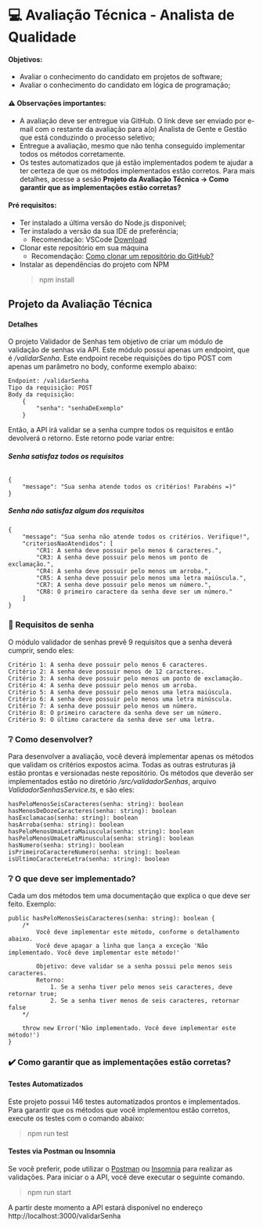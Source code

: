 # 💻 Avaliação Técnica - Analista de Qualidade
#### Objetivos: 
* Avaliar o conhecimento do candidato em projetos de software;
* Avaliar o conhecimento do candidato em lógica de programação;

#### ⚠️ Observações importantes:
* A avaliação deve ser entregue via GitHub. O link deve ser enviado por e-mail com o restante da avaliação para a(o) Analista de Gente e Gestão que está conduzindo o processo seletivo;
* Entregue a avaliação, mesmo que não tenha conseguido implementar todos os métodos corretamente. 
* Os testes automatizados que já estão implementados podem te ajudar a ter certeza de que os métodos implementados estão corretos. Para mais detalhes, acesse a sesão **Projeto da Avaliação Técnica -> Como garantir que as implementações estão corretas?**

#### Pré requisitos:
* Ter instalado a última versão do Node.js disponível;
* Ter instalado a versão da sua IDE de preferência;
    * Recomendação: VSCode [Download](https://code.visualstudio.com/download)
* Clonar este repositório em sua máquina
    * Recomendação: [Como clonar um repositório do GitHub?](https://docs.github.com/pt/repositories/creating-and-managing-repositories/cloning-a-repository)
* Instalar as dependências do projeto com NPM
    > npm install
        
        
## Projeto da Avaliação Técnica
#### Detalhes

O projeto Validador de Senhas tem objetivo de criar um módulo de validação de senhas via API. Este módulo possui apenas um endpoint, que é */validarSenha*. Este endpoint recebe requisições do tipo POST com apenas um parâmetro no body, conforme exemplo abaixo:
    
    Endpoint: /validarSenha
    Tipo da requisição: POST
    Body da requisição: 
        {
            "senha": "senhaDeExemplo"
        }
        
Então, a API irá validar se a senha cumpre todos os requisitos e então devolverá o retorno. Este retorno pode variar entre:

###### **Senha satisfaz todos os requisitos**

    {
	    "message": "Sua senha atende todos os critérios! Parabéns =)"
    }
    
##### **Senha não satisfaz algum dos requisitos**

    {
	    "message": "Sua senha não atende todos os critérios. Verifique!",
	    "criteriosNaoAtendidos": [
		    "CR1: A senha deve possuir pelo menos 6 caracteres.",
		    "CR3: A senha deve possuir pelo menos um ponto de exclamação.",
		    "CR4: A senha deve possuir pelo menos um arroba.",
		    "CR5: A senha deve possuir pelo menos uma letra maiúscula.",
		    "CR7: A senha deve possuir pelo menos um número.",
		    "CR8: O primeiro caractere da senha deve ser um número."
	    ]
    }

### 🔑 Requisitos de senha

O módulo validador de senhas prevê 9 requisitos que a senha deverá cumprir, sendo eles:

    Critério 1: A senha deve possuir pelo menos 6 caracteres.
    Critério 2: A senha deve possuir menos de 12 caracteres.
    Critério 3: A senha deve possuir pelo menos um ponto de exclamação.
    Critério 4: A senha deve possuir pelo menos um arroba.
    Critério 5: A senha deve possuir pelo menos uma letra maiúscula.
    Critério 6: A senha deve possuir pelo menos uma letra minúscula.
    Critério 7: A senha deve possuir pelo menos um número.
    Critério 8: O primeiro caractere da senha deve ser um número.
    Critério 9: O último caractere da senha deve ser uma letra.
    
### ❔ Como desenvolver?

Para desenvolver a avaliação, você deverá implementar apenas os métodos que validam os critérios expostos acima. Todas as outras estruturas já estão prontas e versionadas neste repositório. Os métodos que deverão ser implementados estão no diretório */src/validadorSenhas*, arquivo *ValidadorSenhasService.ts*, e são eles:

    hasPeloMenosSeisCaracteres(senha: string): boolean
    hasMenosDeDozeCaracteres(senha: string): boolean
    hasExclamacao(senha: string): boolean
    hasArroba(senha: string): boolean
    hasPeloMenosUmaLetraMaiuscula(senha: string): boolean
    hasPeloMenosUmaLetraMinuscula(senha: string): boolean
    hasNumero(senha: string): boolean
    isPrimeiroCaractereNumero(senha: string): boolean
    isUltimoCaractereLetra(senha: string): boolean

### ❔ O que deve ser implementado?

Cada um dos métodos tem uma documentação que explica o que deve ser feito. Exemplo:

    public hasPeloMenosSeisCaracteres(senha: string): boolean {
        /* 
            Você deve implementar este método, conforme o detalhamento abaixo. 
            Você deve apagar a linha que lança a exceção 'Não implementado. Você deve implementar este método!'

            Objetivo: deve validar se a senha possui pelo menos seis caracteres. 
            Retorno:
                1. Se a senha tiver pelo menos seis caracteres, deve retornar true;
                2. Se a senha tiver menos de seis caracteres, retornar false
        */

        throw new Error('Não implementado. Você deve implementar este método!')
    }

### ✔️ Como garantir que as implementações estão corretas?

#### Testes Automatizados

Este projeto possui 146 testes automatizados prontos e implementados. Para garantir que os métodos que você implementou estão corretos, execute os testes com o comando abaixo:

> npm run test

#### Testes via Postman ou Insomnia

Se você preferir, pode utilizar o [Postman](https://www.postman.com/downloads/) ou [Insomnia](https://insomnia.rest/download) para realizar as validações. Para iniciar o a API, você deve executar o seguinte comando. 

> npm run start

A partir deste momento a API estará disponível no endereço http://localhost:3000/validarSenha
